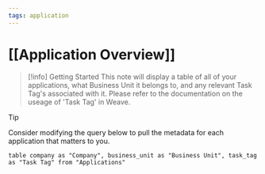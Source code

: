 ```yaml
---
tags: application
---
```


# [[Application Overview]]

> [!info] Getting Started
> This note will display a table of all of your applications, what Business Unit it belongs to, and any relevant Task Tag's associated with it. Please refer to the documentation on the useage of 'Task Tag' in Weave.

> [!tip]
> Consider modifying the query below to pull the metadata for each application that matters to you.

```dataview
table company as "Company", business_unit as "Business Unit", task_tag as "Task Tag" from "Applications"
```
